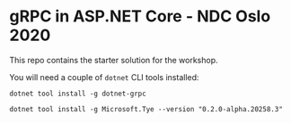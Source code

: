 # gRPC in ASP.NET Core - NDC Oslo 2020

This repo contains the starter solution for the workshop.

You will need a couple of `dotnet` CLI tools installed:

```
dotnet tool install -g dotnet-grpc

dotnet tool install -g Microsoft.Tye --version "0.2.0-alpha.20258.3"
```